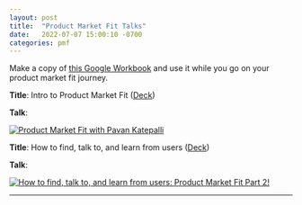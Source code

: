 ```yaml
---
layout: post
title:  "Product Market Fit Talks"
date:   2022-07-07 15:00:10 -0700
categories: pmf
---
```


Make a copy of [this Google Workbook](https://docs.google.com/spreadsheets/d/1CVZDIjoGoonFwhoLCIGSPVCoa4CWZRGzAVMZQsbekWM/edit?usp=sharing) and use it while you go on your product market fit journey.

**Title**: Intro to Product Market Fit ([Deck](https://docs.google.com/presentation/d/1YTmaMQL1fE2UMQAJZqlpxNXGwa7ta6F2sl8lcviqI2s/edit?usp=sharing))

**Talk**:

[![Product Market Fit with Pavan Katepalli](https://res.cloudinary.com/marcomontalbano/image/upload/v1657240530/video_to_markdown/images/youtube--PPjmspFYYZo-c05b58ac6eb4c4700831b2b3070cd403.jpg)](https://youtu.be/PPjmspFYYZo?t=296 "Product Market Fit with Pavan Katepalli")

**Title**: How to find, talk to, and learn from users ([Deck](https://docs.google.com/presentation/d/1IrcUzuMY50AYawi1SgFwK7TklB9-8Y2jL0tSGNrAYTs/edit?usp=sharing))

**Talk**:

[![How to find, talk to, and learn from users: Product Market Fit Part 2!](https://res.cloudinary.com/marcomontalbano/image/upload/v1657240588/video_to_markdown/images/youtube--58u5dlRB6Ss-c05b58ac6eb4c4700831b2b3070cd403.jpg)](https://youtu.be/58u5dlRB6Ss?t=322 "How to find, talk to, and learn from users: Product Market Fit Part 2!")

---
